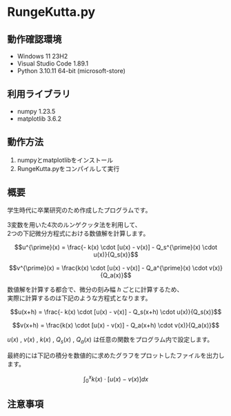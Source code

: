 # RungeKutta.py

## 動作確認環境
- Windows 11 23H2
- Visual Studio Code 1.89.1
- Python 3.10.11 64-bit (microsoft-store)

## 利用ライブラリ
- numpy 1.23.5
- matplotlib 3.6.2

## 動作方法
1. numpyとmatplotlibをインストール
2. RungeKutta.pyをコンパイルして実行

## 概要
学生時代に卒業研究のため作成したプログラムです。

3変数を用いた4次のルンゲクッタ法を利用して、  
2つの下記微分方程式における数値解を計算します。

$$u^{\prime}(x) = \frac{- k(x) \cdot [u(x) - v(x)] - Q_s^{\prime}(x) \cdot u(x)}{Q_s(x)}$$

$$v^{\prime}(x) = \frac{k(x) \cdot [u(x) - v(x)] - Q_a^{\prime}(x) \cdot v(x)}{Q_a(x)}$$

数値解を計算する都合で、微分の刻み幅 $h$ ごとに計算するため、  
実際に計算するのは下記のような方程式となります。

$$u(x+h) = \frac{- k(x) \cdot [u(x) - v(x)] - Q_s(x+h) \cdot u(x)}{Q_s(x)}$$

$$v(x+h) = \frac{k(x) \cdot [u(x) - v(x)] - Q_a(x+h) \cdot v(x)}{Q_a(x)}$$

$u(x)$ , $v(x)$ , $k(x)$ , $Q_s(x)$ , $Q_a(x)$ は任意の関数をプログラム内で設定します。

最終的には下記の積分を数値的に求めたグラフをプロットしたファイルを出力します。

$$\int_{0}^{x} k(x) \cdot [u(x) - v(x)] dx$$

## 注意事項
